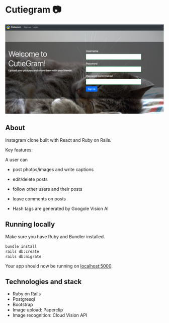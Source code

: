 # Cutiegram 📷
![screenshot](./screenshot.png)

## About
Instagram clone built with React and Ruby on Rails.

Key features:

A user can
* post photos/images and write captions
* edit/delete posts
* follow other users and their posts 
* leave comments on posts

* Hash tags are generated by Googole Vision AI

## Running locally
Make sure you have Ruby and Bundler installed.
```
bundle install
rails db:create
rails db:migrate
```

Your app should now be running on [localhost:5000](http://localhost:5000/).

## Technologies and stack

* Ruby on Rails
* Postgresql
* Bootstrap
* Image upload: Paperclip
* Image recognition: Cloud Vision API

